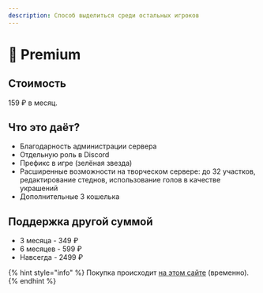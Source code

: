 ```yaml
---
description: Способ выделиться среди остальных игроков
---
```


# 🚀 Premium

## Стоимость

159 ₽ в месяц.

## Что это даёт?

* Благодарность администрации сервера
* Отдельную роль в Discord
* Префикс в игре (зелёная звезда)
* Расширенные возможности на творческом сервере: до 32 участков, редактирование стеднов, использование голов в качестве украшений
* Дополнительные 3 кошелька

## Поддержка другой суммой

* 3 месяца - 349 ₽
* 6 месяцев - 599 ₽
* Навсегда - 2499 ₽

{% hint style="info" %}
Покупка происходит [на этом сайте](https://frogdream-premium.easydonate.ru) (временно).&#x20;
{% endhint %}

